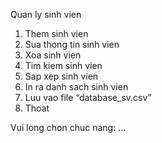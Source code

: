 
Quan ly sinh vien

1.	Them sinh vien
2.	Sua thong tin sinh vien
3.	Xoa sinh vien
4.	Tim kiem sinh vien
5.	Sap xep sinh vien
6.	In ra danh sach sinh vien
7.	Luu vao file “database_sv.csv”
0.	Thoat

Vui long chon chuc nang: …
